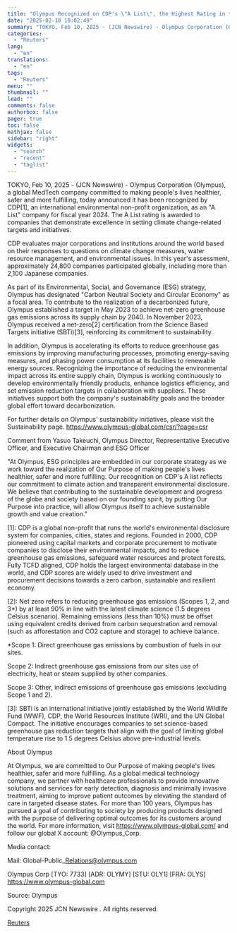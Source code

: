 ```yaml
---
title: "Olympus Recognized on CDP's \"A List\", the Highest Rating in the Field of Climate Change"
date: "2025-02-10 10:02:49"
summary: "TOKYO, Feb 10, 2025 - (JCN Newswire) - Olympus Corporation (Olympus), a global MedTech company committed to making people's lives healthier, safer and more fulfilling, today announced it has been recognized by CDP[1], an international environmental non-profit organization, as an \"A List\" company for fiscal year 2024. The A List..."
categories:
  - "Reuters"
lang:
  - "en"
translations:
  - "en"
tags:
  - "Reuters"
menu: ""
thumbnail: ""
lead: ""
comments: false
authorbox: false
pager: true
toc: false
mathjax: false
sidebar: "right"
widgets:
  - "search"
  - "recent"
  - "taglist"
---
```


TOKYO, Feb 10, 2025 - (JCN Newswire) - Olympus Corporation (Olympus), a global MedTech company committed to making people's lives healthier, safer and more fulfilling, today announced it has been recognized by CDP[1], an international environmental non-profit organization, as an "A List" company for fiscal year 2024. The A List rating is awarded to companies that demonstrate excellence in setting climate change-related targets and initiatives.

CDP evaluates major corporations and institutions around the world based on their responses to questions on climate change measures, water resource management, and environmental issues. In this year's assessment, approximately 24,800 companies participated globally, including more than 2,100 Japanese companies.

As part of its Environmental, Social, and Governance (ESG) strategy, Olympus has designated "Carbon Neutral Society and Circular Economy" as a focal area. To contribute to the realization of a decarbonized future, Olympus established a target in May 2023 to achieve net-zero greenhouse gas emissions across its supply chain by 2040. In November 2023, Olympus received a net-zero[2] certification from the Science Based Targets initiative (SBTi)[3], reinforcing its commitment to sustainability.

In addition, Olympus is accelerating its efforts to reduce greenhouse gas emissions by improving manufacturing processes, promoting energy-saving measures, and phasing power consumption at its facilities to renewable energy sources. Recognizing the importance of reducing the environmental impact across its entire supply chain, Olympus is working continuously to develop environmentally friendly products, enhance logistics efficiency, and set emission reduction targets in collaboration with suppliers. These initiatives support both the company's sustainability goals and the broader global effort toward decarbonization.

For further details on Olympus' sustainability initiatives, please visit the Sustainability page. https://www.olympus-global.com/csr/?page=csr

Comment from Yasuo Takeuchi, Olympus Director, Representative Executive Officer, and Executive Chairman and ESG Officer

"At Olympus, ESG principles are embedded in our corporate strategy as we work toward the realization of Our Purpose of making people's lives healthier, safer and more fulfilling. Our recognition on CDP's A list reflects our commitment to climate action and transparent environmental disclosure. We believe that contributing to the sustainable development and progress of the globe and society based on our founding spirit, by putting Our Purpose into practice, will allow Olympus itself to achieve sustainable growth and value creation."

[1]: CDP is a global non-profit that runs the world's environmental disclosure system for companies, cities, states and regions. Founded in 2000, CDP pioneered using capital markets and corporate procurement to motivate companies to disclose their environmental impacts, and to reduce greenhouse gas emissions, safeguard water resources and protect forests. Fully TCFD aligned, CDP holds the largest environmental database in the world, and CDP scores are widely used to drive investment and procurement decisions towards a zero carbon, sustainable and resilient economy.

[2]: Net zero refers to reducing greenhouse gas emissions (Scopes 1, 2, and 3\*) by at least 90% in line with the latest climate science (1.5 degrees Celsius scenario). Remaining emissions (less than 10%) must be offset using equivalent credits derived from carbon sequestration and removal (such as afforestation and CO2 capture and storage) to achieve balance.

\*Scope 1: Direct greenhouse gas emissions by combustion of fuels in our sites.

Scope 2: Indirect greenhouse gas emissions from our sites use of electricity, heat or steam supplied by other companies.

Scope 3: Other, indirect emissions of greenhouse gas emissions (excluding Scope 1 and 2).

[3]: SBTi is an international initiative jointly established by the World Wildlife Fund (WWF), CDP, the World Resources Institute (WRI), and the UN Global Compact. The initiative encourages companies to set science-based greenhouse gas reduction targets that align with the goal of limiting global temperature rise to 1.5 degrees Celsius above pre-industrial levels.

About Olympus

At Olympus, we are committed to Our Purpose of making people's lives healthier, safer and more fulfilling. As a global medical technology company, we partner with healthcare professionals to provide innovative solutions and services for early detection, diagnosis and minimally invasive treatment, aiming to improve patient outcomes by elevating the standard of care in targeted disease states. For more than 100 years, Olympus has pursued a goal of contributing to society by producing products designed with the purpose of delivering optimal outcomes for its customers around the world. For more information, visit https://www.olympus-global.com/ and follow our global X account: @Olympus\_Corp.

Media contact:

Mail: Global-Public\_Relations@olympus.com

Olympus Corp [TYO: 7733] [ADR: OLYMY] [STU: OLY1] [FRA: OLYS] https://www.olympus-global.com

Source: Olympus

Copyright 2025 JCN Newswire . All rights reserved.

[Reuters](https://www.tradingview.com/news/reuters.com,2025-02-10:newsml_JCN95890a:0-olympus-recognized-on-cdp-s-a-list-the-highest-rating-in-the-field-of-climate-change/)
